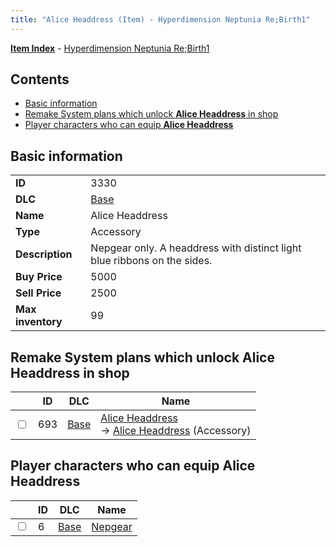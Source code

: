 ```yaml
---
title: "Alice Headdress (Item) - Hyperdimension Neptunia Re;Birth1"
---
```


[**Item Index**](/neptunia/rb1/item/index.html) - [Hyperdimension Neptunia Re;Birth1](/neptunia/rb1)

## Contents

- [Basic information](#basic-information)
- [Remake System plans which unlock **Alice Headdress** in shop](#remake-system-plans-which-unlock-alice-headdress-in-shop)
- [Player characters who can equip **Alice Headdress**](#player-characters-who-can-equip-alice-headdress)

## Basic information

|   |   |
| -- | -- |
| **ID** | 3330 |
| **DLC** | [Base](/neptunia/rb1/dlc/1-base.html) |
| **Name** | Alice Headdress |
| **Type** | Accessory |
| **Description** | Nepgear only. A headdress with distinct light blue ribbons on the sides. |
| **Buy Price** | 5000 |
| **Sell Price** | 2500 |
| **Max inventory** | 99 |

## Remake System plans which unlock **Alice Headdress** in shop

|    | ID | DLC | Name |
| -- | -- | --- | ---- |
| <input type="checkbox" id="rb1-remake-1-693" class="trackbox" /> | 693 | [Base](/neptunia/rb1/dlc/1-base.html) | [Alice Headdress](/neptunia/rb1/remake/1-693-alice-headdress.html)<br />→ [Alice Headdress](/neptunia/rb1/item/1-3330-alice-headdress.html) (Accessory) |

## Player characters who can equip **Alice Headdress**

|    | ID | DLC | Name |
| -- | -- | --- | ---- |
| <input type="checkbox" id="rb1-player-1-6" class="trackbox" /> | 6 | [Base](/neptunia/rb1/dlc/1-base.html) | [Nepgear](/neptunia/rb1/player/1-6-nepgear.html) |